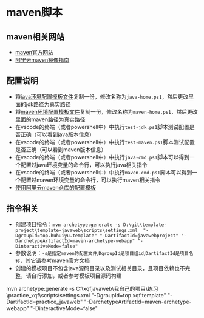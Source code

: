 # maven脚本

## maven相关网站

- [maven官方网站](https://maven.apache.org/)
- [阿里云maven镜像指南](https://developer.aliyun.com/mvn/guide)

## 配置说明

- 将[java环境配置模板文件](./java-home-template.ps1)复制一份，修改名称为`java-home.ps1`，然后更改里面的jdk路径为真实路径
- 将[maven环境配置模板文件](./maven-home-template.ps1)复制一份，修改名称为`maven-home.ps1`，然后更改里面的maven路径为真实路径
- 在vscode的终端（或者powershell中）中执行`test-jdk.ps1`脚本测试配置是否正确（可以看到java版本信息）
- 在vscode的终端（或者powershell中）中执行`test-maven.ps1`脚本测试配置是否正确（可以看到maven版本信息）
- 在vscode的终端（或者powershell中）中执行`java-cmd.ps1`脚本可以得到一个配置过java环境变量的命令行，可以执行java相关指令
- 在vscode的终端（或者powershell中）中执行`maven-cmd.ps1`脚本可以得到一个配置过maven环境变量的命令行，可以执行maven相关指令
- [使用阿里云maven仓库的配置模板](./settings.xml)

## 指令相关

- 创建项目指令：`mvn archetype:generate -s D:\git\template-project\template-javaweb\scripts\settings.xml  "-DgroupId=top.huhuiyu.template" "-DartifactId=javawebproject" "-DarchetypeArtifactId=maven-archetype-webapp" "-DinteractiveMode=false"`
- 参数说明：`-s是指定maven的配置文件`,`DgroupId是项目组id`,`DartifactId是项目名称`，其它请参考maven官方文档
- 创建的模板项目不包含java源码目录以及测试相关目录，且项目依赖也不完整，请自行添加，或者参考模板项目源码构建

mvn archetype:generate -s C:\xqfjavaweb\我自己的项目\练习\practice_xqf\scripts\settings.xml  "-DgroupId=top.xqf.template" "-DartifactId=practice_javaweb" "-DarchetypeArtifactId=maven-archetype-webapp" "-DinteractiveMode=false"
